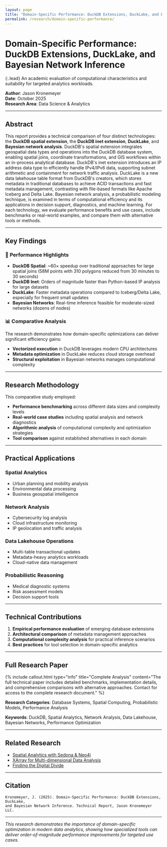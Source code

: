 ```yaml
---
layout: page
title: "Domain‑Specific Performance: DuckDB Extensions, DuckLake, and Bayesian Network Inference"
permalink: /research/domain-specific-performance/
---
```


# Domain‑Specific Performance: DuckDB Extensions, DuckLake, and Bayesian Network Inference

{:.lead}
An academic evaluation of computational characteristics and suitability for targeted analytics workloads.

**Author**: Jason Kronemeyer  
**Date**: October 2025  
**Research Area**: Data Science & Analytics

---

## Abstract

This report provides a technical comparison of four distinct technologies: the **DuckDB spatial extension**, the **DuckDB inet extension**, **DuckLake**, and **Bayesian network analysis**. DuckDB's spatial extension integrates geospatial data types and operations into the DuckDB database system, enabling spatial joins, coordinate transformations, and GIS workflows within an in-process analytical database. DuckDB's inet extension introduces an IP address data type to efficiently handle IPv4/IPv6 data, supporting subnet arithmetic and containment for network traffic analysis. DuckLake is a new data lakehouse table format from DuckDB's creators, which stores metadata in traditional databases to achieve ACID transactions and fast metadata management, contrasting with file-based formats like Apache Iceberg and Delta Lake. Bayesian network analysis, a probabilistic modeling technique, is examined in terms of computational efficiency and its applications in decision support, diagnostics, and machine learning. For each technology, we evaluate performance benefits and use cases, include benchmarks or real-world examples, and compare them with alternative tools or methods.

---

## Key Findings

### 🚀 **Performance Highlights**
- **DuckDB Spatial**: ~60× speedup over traditional approaches for large spatial joins (58M points with 310 polygons reduced from 30 minutes to 30 seconds)
- **DuckDB Inet**: Orders of magnitude faster than Python-based IP analysis for large datasets
- **DuckLake**: Faster metadata operations compared to Iceberg/Delta Lake, especially for frequent small updates
- **Bayesian Networks**: Real-time inference feasible for moderate-sized networks (dozens of nodes)

### 📊 **Comparative Analysis**
The research demonstrates how domain-specific optimizations can deliver significant efficiency gains:
- **Vectorized execution** in DuckDB leverages modern CPU architectures
- **Metadata optimization** in DuckLake reduces cloud storage overhead
- **Structural exploitation** in Bayesian networks manages computational complexity

---

## Research Methodology

This comparative study employed:
- **Performance benchmarking** across different data sizes and complexity levels
- **Real-world case studies** including spatial analysis and network diagnostics
- **Algorithmic analysis** of computational complexity and optimization strategies
- **Tool comparison** against established alternatives in each domain

---

## Practical Applications

### **Spatial Analytics**
- Urban planning and mobility analysis
- Environmental data processing
- Business geospatial intelligence

### **Network Analysis**
- Cybersecurity log analysis
- Cloud infrastructure monitoring
- IP geolocation and traffic analysis

### **Data Lakehouse Operations**
- Multi-table transactional updates
- Metadata-heavy analytics workloads
- Cloud-native data management

### **Probabilistic Reasoning**
- Medical diagnostic systems
- Risk assessment models
- Decision support tools

---

## Technical Contributions

1. **Empirical performance evaluation** of emerging database extensions
2. **Architectural comparison** of metadata management approaches
3. **Computational complexity analysis** for practical inference scenarios
4. **Best practices** for tool selection in domain-specific analytics

---

## Full Research Paper

{% include callout.html type="info" title="Complete Analysis" content="The full technical paper includes detailed benchmarks, implementation details, and comprehensive comparisons with alternative approaches. Contact for access to the complete research document." %}

**Research Categories**: Database Systems, Spatial Computing, Probabilistic Models, Performance Analysis

**Keywords**: DuckDB, Spatial Analytics, Network Analysis, Data Lakehouse, Bayesian Networks, Performance Optimization

---

## Related Research

- [Spatial Analytics with Sedona & Neo4j](/notes/sedona_neo4j.html)
- [XArray for Multi-dimensional Data Analysis](/notes/xarray.html)
- [Finding the Digital Divide](/notes/finding_digital_divide.html)

---

## Citation

```
Kronemeyer, J. (2025). Domain‑Specific Performance: DuckDB Extensions, DuckLake, 
and Bayesian Network Inference. Technical Report, Jason Kronemeyer LLC.
```

---

*This research demonstrates the importance of domain-specific optimization in modern data analytics, showing how specialized tools can deliver order-of-magnitude performance improvements for targeted use cases.*